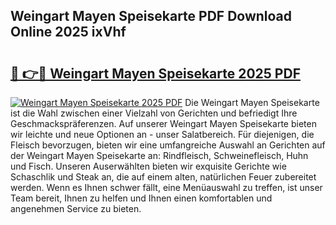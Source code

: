 ## Weingart Mayen Speisekarte PDF Download Online 2025 ixVhf

# <h2><a href="http://gce7vrh.nevu.top/?p=Weingart+Mayen+Speisekarte">🔗 👉🔴 Weingart Mayen Speisekarte 2025 PDF</a></h2>

[![Weingart Mayen Speisekarte 2025 PDF](https://i.imgur.com/dBaPXMq.png)](http://gce7vrh.nevu.top/?p=Weingart+Mayen+Speisekarte)
Die Weingart Mayen Speisekarte ist die Wahl zwischen einer Vielzahl von Gerichten und befriedigt Ihre Geschmackspräferenzen. Auf unserer Weingart Mayen Speisekarte bieten wir leichte und neue Optionen an - unser Salatbereich. Für diejenigen, die Fleisch bevorzugen, bieten wir eine umfangreiche Auswahl an Gerichten auf der Weingart Mayen Speisekarte an: Rindfleisch, Schweinefleisch, Huhn und Fisch. Unseren Auserwählten bieten wir exquisite Gerichte wie Schaschlik und Steak an, die auf einem alten, natürlichen Feuer zubereitet werden. Wenn es Ihnen schwer fällt, eine Menüauswahl zu treffen, ist unser Team bereit, Ihnen zu helfen und Ihnen einen komfortablen und angenehmen Service zu bieten.
